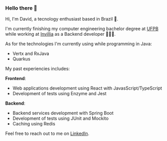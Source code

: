 ### Hello there 👋

Hi, I'm David, a tecnology enthusiast based in Brazil 🌴. 

I'm currently finishing my computer engineering bachelor degree at [UFPB](www.ufpb.com.br) while working at [Invillia](https://invillia.com/) as a Backend developer 👨🏻‍💻.

As for the technologies I'm currently using while programming in Java:

- Vertx and RxJava
- Quarkus

My past experiencies includes:

**Frontend**:
- Web applications development using React with JavasScript/TypeScript
- Development of tests using Enzyme and Jest

**Backend**:
- Backend services development with Spring Boot
- Development of tests using JUnit and Mockito
- Caching using Redis



Feel free to reach out to me on [LinkedIn](https://www.linkedin.com/in/david-kaestle-silva/).
